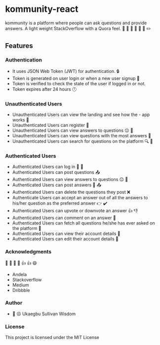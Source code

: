# kommunity-react

kommunity is a platform where people can ask questions and provide answers. A light weight StackOverflow with a Quora feel. 💬 💭 👨 👩 👦 👧 ✏️

## Features
### Authentication
- It uses JSON Web Token (JWT) for authentication. 🔒
- Token is generated on user login or when a new user signup 🔐
- Token is verified to check the state of the user if logged in or not.
- Token expires after 24 hours 🕛

### Unauthenticated Users
- Unauthenticated Users can view the landing and see how the - app works 👀
- Unauthenticated Users can register 👤
- Unauthenticated Users can view answers to questions 😐 👀
- Unauthenticated Users can view questions with the most answers 👀
- Unauthenticated Users can search for questions on the platform 🔍 🔎

### Authenticated Users
- Authenticated Users can log in 👤 👥
- Authenticated Users can post questions 📤
- Authenticated Users can view answers to questions 😐 👀
- Authenticated Users can post answers 📝 📤
- Authenticated Users can delete the questions they post ❌
- Authenticate Users can accept an answer out of all the answers to his/her question as the preferred answer 👉 ✔️
- Authenticated Users can upvote or downvote an answer 👍 👎
- Authenticated Users can comment on an answer 💬
- Authenticated Users can fetch all questions he/she has ever asked on the platform 📅
- Authenticated Users can view their account details 👤
- Authenticated Users can edit their account details 👤

### Acknowledgments
👏 👏 👏 👏 👍 👍 😄

- Andela
- Stackoverflow
- Medium
- Dribbble

### Author
- 🔵 😣 Ukaegbu Sullivan Wisdom

### License
This project is licensed under the MIT License